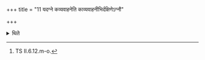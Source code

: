 +++
title = "11 यदग्ने कव्यवाहनेति काव्यवाहनीभिर्दक्षिणेऽग्नौ"

+++

<details><summary>थिते</summary>

11. With the verses “carrying the oblation-food to the ancestors” beginning with yadagne kavyavāhana[^1] (the Adhvaryu) places the pot with one hundred holes near the Dakṣiṇa-fire. He does so if the sacrificer is Brāhmaṇa.   

[^1]: TS II.6.12.m-o.  

[^2]: Cf. TB I.8.6.5-6. 
</details>

